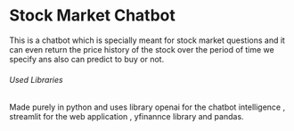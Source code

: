 # Stock Market Chatbot

This is a chatbot which is specially meant for stock market questions and it can even return the price history of the stock over the period of time we specify ans also can predict to buy or not.
<h6>Used Libraries</h6>
Made purely in python and uses library openai for the chatbot intelligence , streamlit for the web application , yfinannce library and pandas.

